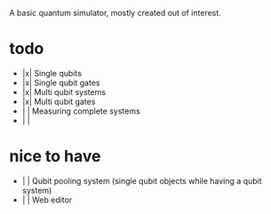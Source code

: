 A basic quantum simulator, mostly created out of interest.

# todo
 - |x| Single qubits
 - |x| Single qubit gates
 - |x| Multi qubit systems
 - |x| Multi qubit gates
 - | | Measuring complete systems
 - | | 

# nice to have
 - | | Qubit pooling system (single qubit objects while having a qubit system)
 - | | Web editor

